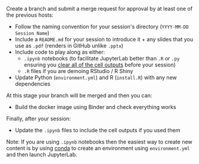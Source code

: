 Create a branch and submit a merge request for approval by at least one of the previous hosts:

- Follow the naming convention for your session's directory (`YYYY-MM-DD Session Name`)
- Include a `README.md` for your session to introduce it + any slides that you use as `.pdf` (renders in GitHub unlike `.pptx`)
- Include code to play along as either:
    + `.ipynb` notebooks (to facilitate JupyterLab better than `.R` or `.py` ensuring you [clear all of the cell outputs](https://stackoverflow.com/questions/39924826/keyboard-shortcut-to-clear-cell-output-in-jupyter-notebook) before your session)
    + `.R` files if you are demoing RStudio / R Shiny
- Update Python (`environment.yml`) and R (`install.R`) with any new dependencies

At this stage your branch will be merged and then you can:

- Build the docker image using Binder and check everything works

Finally, after your session:

- Update the `.ipynb` files to include the cell outputs if you used them

Note: If you are using `.ipynb` notebooks then the easiest way to create new content is by using [conda](https://conda.io/projects/conda/en/latest/index.html) to create an environment using `environment.yml` and then launch JupyterLab.
